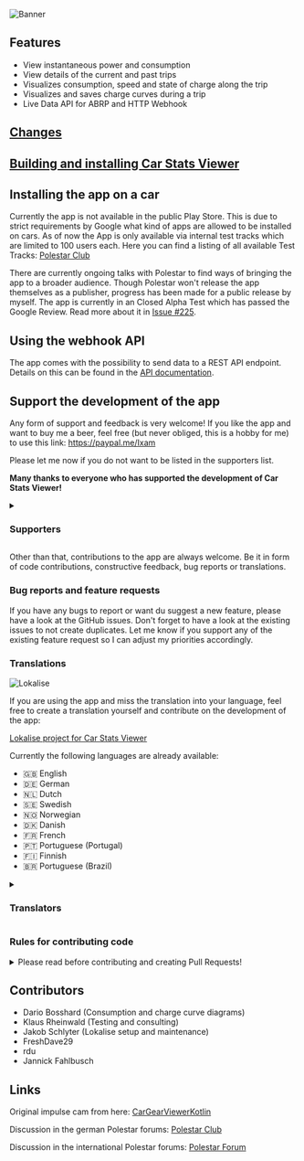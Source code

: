 


![Banner](/docs/banner.png)

## Features

- View instantaneous power and consumption
- View details of the current and past trips
- Visualizes consumption, speed and state of charge along the trip
- Visualizes and saves charge curves during a trip
- Live Data API for ABRP and HTTP Webhook

## [Changes](/CHANGES.md)

## [Building and installing Car Stats Viewer](/docs/BUILD.md)


## Installing the app on a car

Currently the app is not available in the public Play Store. This is due to strict requirements by Google what kind of apps are allowed to be installed on cars. As of now the App is only available via internal test tracks which are limited to 100 users each. Here you can find a listing of all available Test Tracks: [Polestar Club](https://polestar.fans/t/carstatsviewer-informationen/15027)

There are currently ongoing talks with Polestar to find ways of bringing the app to a broader audience. Though Polestar won't release the app themselves as a publisher, progress has been made for a public release by myself. The app is currently in an Closed Alpha Test which has passed the Google Review. Read more about it in [Issue #225](https://github.com/Ixam97/CarStatsViewer/issues/225).

## Using the webhook API

The app comes with the possibility to send data to a REST API endpoint. Details on this can be found in the [API documentation](/docs/APIDOC.md).

## Support the development of the app

Any form of support and feedback is very welcome! If you like the app and want to buy me a beer, feel free (but never obliged, this is a hobby for me) to use this link: https://paypal.me/Ixam

Please let me now if you do not want to be listed in the supporters list.

**Many thanks to everyone who has supported the development of Car Stats Viewer!**

<details>
<summary><h3>Supporters</h3></summary>

* Robin Hellström
* Benjamin Stegmann
* Horst Zimmermann
* Michael Roehn
* Man8ck
* Björn Befuß
* Peter Füllhase
* Lukas Bruckenberger
* Stefan Süssenguth
* Jürgen Bereuter
* Markus Enseroth
* Jacob Frostholm
* Christoffer Gennerud
* Samuel Lodyga
* Konstantinos Theiakos
* Oliver Charlton
* Dennis Berggren
* Erik Jan Rouwenhorst
* Ahti Hinnov
* Jonas Friedemann Heuer
* David Baumann

</details>

Other than that, contributions to the app are always welcome. Be it in form of code contributions, constructive feedback, bug reports or translations.


### Bug reports and feature requests

If you have any bugs to report or want du suggest a new feature, please have a look at the GitHub issues. Don't forget to have a look at the existing issues to not create duplicates. Let me know if you support any of the existing feature request so I can adjust my priorities accordingly.


### Translations

![Lokalise](/docs/lokalise.png)

If you are using the app and miss the translation into your language, feel free to create a translation yourself and contribute on the development of the app:

[Lokalise project for Car Stats Viewer](https://app.lokalise.com/public/7279689963f1e922c08f26.64130521/)

Currently the following languages are already available:

* :gb: English
* :de: German
* :netherlands: Dutch
* :sweden: Swedish
* :norway: Norwegian
* :denmark: Danish
* :fr: French
* :portugal: Portuguese (Portugal)
* :finland: Finnish
* :brazil: Portuguese (Brazil)

<details>
<summary><h3>Translators</h3></summary>

* Emacee
* Morten Kjærgaard
* Ian Mascarenhas
* Jakob Schlyter
* Oddvar Rasmussen
* DoubleYou
* 078emil
* Dominik Brüning
* Juha Mönkkönen
* Ossi Lahtinen
* J-P
* Laurent Vitalis
* Jere Kataja
* Pedro Leite
* Michele Campeotto
* Teribot
* GD
* Joachim Appinger
* Robin Hellström
* Silver Beard
* Eric van Engelen
* Ivan F. Martinez
* Luiz Pacifico Centa
* Ricardo Blauth
* Marcelo Fornereto
* Rafael Miranda
* Patrick Pimentel
* GuidoMa
* Mário Franco

</details>


### Rules for contributing code
<details>

<summary>Please read before contributing and creating Pull Requests!</summary>


* If you want to contribute code you are very welcome to. When creating a Pull Request, make sure to use [active_development](https://github.com/Ixam97/CarStatsViewer/tree/active_development). With the exception of hotfixes I will not merge any PRs into master since that branch is used by other forks to build the app bundle for the Play Store.
* Also describe what you want to archive with your code contribution. Uncommented PRs with no context on what they do are hard to understand and review. To make it easier for me to review and test your contribution make sure to [allow edits from maintainers](https://docs.github.com/en/pull-requests/collaborating-with-pull-requests/working-with-forks/allowing-changes-to-a-pull-request-branch-created-from-a-fork).

Please also be aware that I will not just include everything. It has to fit into my goals I want to archive with this app. I may just say "I don't feel it" (yes, I know, this joke is getting old 😅). It would be best to open an issue beforehand, describing what you want to see in the app and offer your help before starting to code. This way it is possible to exchange ideas before spending hours in coding.

</details>


## Contributors

* Dario Bosshard (Consumption and charge curve diagrams)
* Klaus Rheinwald (Testing and consulting)
* Jakob Schlyter (Lokalise setup and maintenance)
* FreshDave29
* rdu
* Jannick Fahlbusch


## Links

Original impulse cam from here: [CarGearViewerKotlin](https://github.com/android/car-samples/tree/main/car-lib/CarGearViewerKotlin)

Discussion in the german Polestar forums: [Polestar Club](https://polestar.fans/t/car-stats-viewer-0-22-x/14653)

Discussion in the international Polestar forums: [Polestar Forum](https://www.polestar-forum.com/threads/car-stats-viewer-a-better-range-assistant.10261/)
